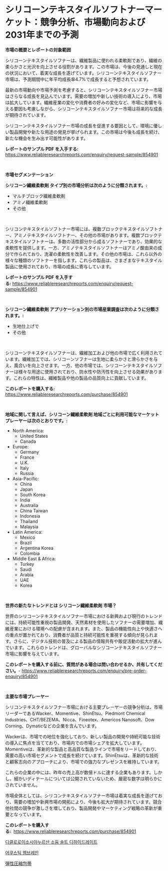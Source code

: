 <p><h1>シリコーンテキスタイルソフトナーマーケット：競争分析、市場動向および2031年までの予測</h1></p><p><strong>市場の概要とレポートの対象範囲</strong></p>
<p><p>シリコーンテキスタイルソフナーは、繊維製品に使われる柔軟剤であり、繊維の柔らかさと光沢を向上させる役割があります。この市場は、今後の見通しと現在の状況において、着実な成長を遂げています。シリコーンテキスタイルソフナー市場は、予測期間中に年平均成長率4.7%で成長すると予想されています。</p><p>最新の市場動向や市場予測を考慮すると、シリコーンテキスタイルソフナー市場はさらなる成長を見込んでいます。需要の増加や新しい技術の導入により、市場は拡大しています。繊維産業の変化や消費者の好みの変化など、市場に影響を与える要因も考慮しながら、シリコーンテキスタイルソフナー市場は将来的な成長が期待されています。</p><p>シリコーンテキスタイルソフナー市場の成長を促進する要因として、環境に優しい製品開発や新たな用途の発見が挙げられます。この市場は今後も成長を続け、新たな機会を生み出す可能性があります。</p></p>
<p><strong>レポートのサンプル PDF を入手する:</strong> <a href="https://www.reliableresearchreports.com/enquiry/request-sample/854901">https://www.reliableresearchreports.com/enquiry/request-sample/854901</a></p>
<p>&nbsp;</p>
<p><strong>市場セグメンテーション</strong></p>
<p><strong>シリコーン繊維柔軟剤 タイプ別の市場分析は次のように分類されます。:</strong></p>
<p><ul><li>マルチブロック繊維柔軟剤</li><li>アミノ繊維柔軟剤</li><li>その他</li></ul></p>
<p>&nbsp;</p>
<p><p>シリコンテキスタイルソフトナー市場には、複数ブロックテキスタイルソフトナー、アミノテキスタイルソフトナー、その他の市場があります。複数ブロックテキスタイルソフトナーは、多数の活性部分から成るソフトナーであり、効果的な柔軟性を提供します。一方、アミノテキスタイルソフトナーはアミノ酸由来の成分で作られており、洗濯の柔軟性を改善します。その他の市場は、これら以外の様々な種類のソフトナーを指します。これらの製品は、さまざまなテキスタイル製品に使用されており、市場の成長に寄与しています。</p></p>
<p><strong>レポートのサンプル PDF を入手する:</strong>&nbsp;<a href="https://www.reliableresearchreports.com/enquiry/request-sample/854901">https://www.reliableresearchreports.com/enquiry/request-sample/854901</a></p>
<p>&nbsp;</p>
<p><strong> シリコーン繊維柔軟剤 アプリケーション別の市場産業調査は次のように分類されます。:</strong></p>
<p><ul><li>生地仕上げで</li><li>その他</li></ul></p>
<p>&nbsp;</p>
<p><p>シリコーンテキスタイルソフナーは、繊維加工および他の市場で広く利用されています。繊維加工では、シリコーンソフナーは生地に柔らかさと滑らかさを与え、風合いを向上させます。一方、他の市場では、シリコーンテキスタイルソフナーは様々な用途に使用されており、防水性や防汚性を向上させる効果があります。これらの特性は、繊維製品や他の製品の品質向上に貢献しています。</p></p>
<p><strong>このレポートを購入する:</strong>&nbsp; <a href="https://www.reliableresearchreports.com/purchase/854901">https://www.reliableresearchreports.com/purchase/854901</a></p>
<p>&nbsp;</p>
<p><strong>地域に関して言えば、シリコーン繊維柔軟剤 地域ごとに利用可能なマーケットプレーヤーは次のとおりです。:</strong></p>
<p><ul>
    <li>
        North America:
        <ul>
            <li>United States</li>
            <li>Canada</li>
        </ul>
    </li>
    <li>
        Europe:
        <ul>
            <li>Germany</li>
            <li>France</li>
            <li>U.K.</li>
            <li>Italy</li>
            <li>Russia</li>
        </ul>
    </li>
    <li>
        Asia-Pacific:
        <ul>
            <li>China</li>
            <li>Japan</li>
            <li>South Korea</li>
            <li>India</li>
            <li>Australia</li>
            <li>China Taiwan</li>
            <li>Indonesia</li>
            <li>Thailand</li>
            <li>Malaysia</li>
        </ul>
    </li>
    <li>
        Latin America:
        <ul>
            <li>Mexico</li>
            <li>Brazil</li>
            <li>Argentina Korea</li>
            <li>Colombia</li>
        </ul>
    </li>
    <li>
        Middle East & Africa:
        <ul>
            <li>Turkey</li>
            <li>Saudi</li>
            <li>Arabia</li>
            <li>UAE</li>
            <li>Korea</li>
        </ul>
    </li>
    </ul></p>
<p>&nbsp;</p>
<p><strong>世界の新たなトレンドとは シリコーン繊維柔軟剤 市場？</strong></p>
<p><p>世界のシリコーンテキスタイルソフナー市場における新興および現行のトレンドには、持続可能性重視の製品開発、天然素材を使用したソフナーの需要増加、繊維産業における環境への配慮が含まれます。また、製品の機能性向上や快適さへの重点が置かれており、消費者が品質と持続可能性を重視する傾向が見られます。さらに、デジタル技術の普及による製品の情報共有や販促活動の拡大が進んでいます。これらのトレンドは、グローバルなシリコーンテキスタイルソフナー市場に影響を与えています。</p></p>
<p><strong>このレポートを購入する前に、質問がある場合は問い合わせるか、共有してください。</strong>- <a href="https://www.reliableresearchreports.com/enquiry/pre-order-enquiry/854901">https://www.reliableresearchreports.com/enquiry/pre-order-enquiry/854901</a></p>
<p>&nbsp;</p>
<p><strong>主要な市場プレーヤー</strong></p>
<p><p>シリコンテキスタイルソフナー市場における主要プレーヤーの競争分析は、市場リーダーであるWacker、Momentive、ShinEtsu、Piedmont Chemical Industries、CHT/BEZEMA、Nicca、Fineotex、Americos Nanosoft、Dow Corning、Dymaticなどの企業を含んでいます。</p><p>Wackerは、市場での地位を強化しており、新しい製品の開発や持続可能な技術の導入に焦点を当てており、市場内での市場シェアを拡大しています。Momentiveは、革新的な製品と高品質な製品ラインで市場をリードしており、需要の高い市場セグメントで成長を続けています。ShinEtsuは、革新的な技術と顧客志向のアプローチにより、市場での強力なプレゼンスを維持しています。</p><p>これらの企業の中には、昨年の売上高が数億ドルに達する企業もあります。しかし、細かいディテールについては公開されていないため、厳密な数字は明らかにされていません。</p><p>市場全体としては、シリコンテキスタイルソフナー市場は着実な成長を遂げており、需要の増加や新興市場の開拓により、今後も拡大が期待されています。競合他社間の競争が激しさを増しており、製品開発やマーケティング戦略の革新が重要となっています。</p></p>
<p><strong>このレポートを購入する:</strong>&nbsp;&nbsp;<a href="https://www.reliableresearchreports.com/purchase/854901">https://www.reliableresearchreports.com/purchase/854901</a></p>
<p><p><a href="https://medium.com/@fabiancobuc20222022/%EB%8B%A4%EC%9D%B4%ED%81%B4%EB%A1%9C%EB%A1%9C%EC%9D%B4%EC%86%8C%EC%8B%9C%EC%95%84%EB%88%84%EB%A6%AD-%EC%82%B0-%EB%82%98%ED%8A%B8%EB%A5%A8-%EC%97%BC%ED%99%94%EB%AC%BC-%EC%9D%B4%EC%88%98%ED%99%94%EB%AC%BC-%EC%8B%9C%EC%9E%A5-%EA%B7%9C%EB%AA%A8-cagr-%ED%8A%B8%EB%A0%8C%EB%93%9C-2024-2030-763aad66019d">디클로로이소시아누르산 소듐 솔트 디하이드레이트</a></p><p><a href="https://medium.com/@kenyonjohns/%EC%9D%8C%ED%96%A5-%EB%A7%89-%EC%8B%9C%EC%9E%A5-%EA%B7%9C%EB%AA%A8%EB%8A%94-%EA%B8%80%EB%A1%9C%EB%B2%8C-%EC%82%B0%EC%97%85%EC%97%90%EC%84%9C-%EC%B5%9C%EC%A0%81%EC%9D%98-%EB%A7%88%EC%BC%80%ED%8C%85-%EC%B1%84%EB%84%90%EC%9D%84-%EB%B3%B4%EC%97%AC%EC%A4%8D%EB%8B%88%EB%8B%A4-e16ca28670a5">어쿠스틱 멤브레인</a></p><p><a href="https://medium.com/@jonathanailey6577467/%E5%BC%BE%E5%8A%9B%E6%80%A7%E3%81%AE%E3%81%82%E3%82%8B%E5%9C%A7%E7%B8%AE%E5%8C%85%E5%B8%AF%E3%81%AE%E5%B8%82%E5%A0%B4%E5%88%86%E6%9E%90-%E3%81%9D%E3%81%AEcagr-%E5%B8%82%E5%A0%B4%E3%82%BB%E3%82%B0%E3%83%A1%E3%83%B3%E3%83%86%E3%83%BC%E3%82%B7%E3%83%A7%E3%83%B3-%E3%81%8A%E3%82%88%E3%81%B3%E3%82%B0%E3%83%AD%E3%83%BC%E3%83%90%E3%83%AB%E7%94%A3%E6%A5%AD%E6%A6%82%E8%A6%81-d477c6d125ea">弾性圧縮包帯</a></p></p>